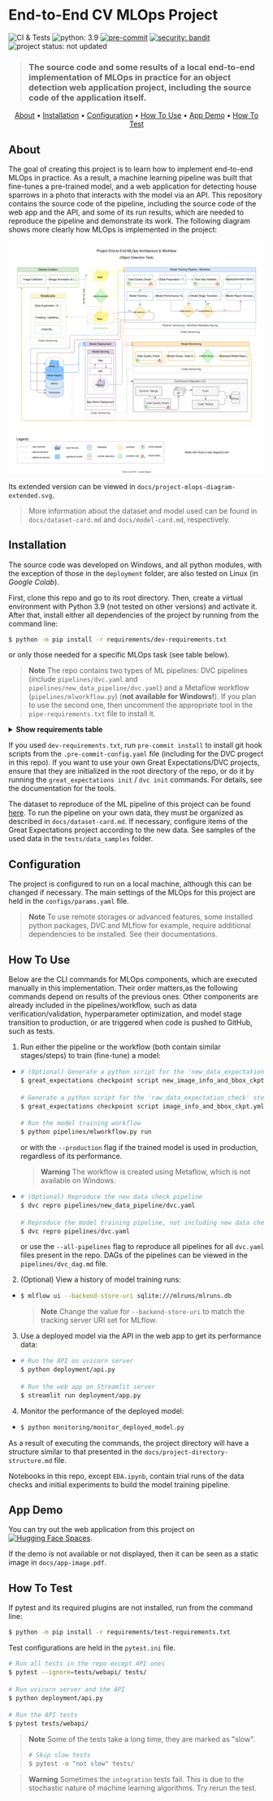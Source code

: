 # End-to-End CV MLOps Project

![CI & Tests](https://github.com/data42lana/end-to-end-cv-mlops-project/actions/workflows/ci-tests.yml/badge.svg) ![python: 3.9](https://img.shields.io/badge/%20python-3.9-blue) [![pre-commit](https://img.shields.io/badge/pre--commit-enabled-brightgreen?logo=pre-commit)](https://github.com/pre-commit/pre-commit) [![security: bandit](https://img.shields.io/badge/security-bandit-yellow.svg)](https://github.com/PyCQA/bandit) ![project status: not updated](https://img.shields.io/badge/project%20status-not%20updated-red)

> ### The source code and some results of a local end-to-end implementation of MLOps in practice for an object detection web application project, including the source code of the application itself.

<p align="center">
  <a href="#about">About</a> •
  <a href="#installation">Installation</a> •
  <a href="#configuration">Configuration</a> •
  <a href="#how-to-use">How To Use</a> •
  <a href="#app-demo">App Demo</a> •
  <a href="#how-to-test">How To Test</a>
</p>

## About
The goal of creating this project is to learn how to implement end-to-end MLOps in practice. As a result, a machine learning pipeline was built that fine-tunes a pre-trained model, and a web application for detecting house sparrows in a photo that interacts with the model via an API. This repository contains the source code of the pipeline, including the source code of the web app and the API, and some of its run results, which are needed to reproduce the pipeline and demonstrate its work. The following diagram shows more clearly how MLOps is implemented in the project:

![Project MLOps Diagram](./docs/project-mlops-diagram.svg)

Its extended version can be viewed in `docs/project-mlops-diagram-extended.svg`.

> More information about the dataset and model used can be found in `docs/dataset-card.md` and `docs/model-card.md`, respectively.

## Installation
The source code was developed on Windows, and all python modules, with the exception of those in the `deployment` folder, are also tested on Linux (in *Google Colab*).

First, clone this repo and go to its root directory. Then, create a virtual environment with Python 3.9 (not tested on other versions) and activate it. After that, install either all dependencies of the project by running from the command line:
```bash
$ python -m pip install -r requirements/dev-requirements.txt
```
or only those needed for a specific MLOps task (see table below).

> **Note** The repo contains two types of ML pipelines: DVC pipelines (include `pipelines/dvc.yaml` and `pipelines/new_data_pipeline/dvc.yaml`) and a Metaflow workflow (`pipelines/mlworkflow.py`) (**not available for Windows!**). If you plan to use the second one, then uncomment the appropriate tool in the `pipe-requirements.txt` file to install it.

<details>
  <summary><b>Show requirements table</b></summary>
    <table>
      <tr>
        <th>MLOps Component/Task</th>
        <th>Requirements</th>
        <th>Used Files & Folders</th>
        <th>Output Files & Folders</th>
      </tr>
      <tr>
        <td>EDA</td>
        <td>eda-requirements.txt</td>
        <td>notebooks/EDA.ipynb, data/raw</td>
        <td>notebooks/EDA.ipynb (outputs), data/prepared (optional)</td>
      </tr>
      <tr>
        <td>Data Checking</td>
        <td>data-check-requirements.txt</td>
        <td>data_checks, great_expectations, data, configs/params.yaml</td>
        <td>data_checks/data_check_results, great_expectations/uncommitted, pipe.log</td>
      </tr>
      <tr>
        <td>Model Training</td>
        <td>train-requirements.txt</td>
        <td>src, data, configs</td>
        <td>hyper_opt, configs/best_params.yaml, mlruns, models, outputs, reports/model_report.md, pipe.log</td>
      </tr>
      <tr>
        <td>Pipeline/Workflow</td>
        <td>pipe-requirements.txt</td>
        <td>pipelines, data_checks, great_expectations, src, data, configs</td>
        <td>.dvc, pipelines (/dvc.lock & /dvc_dag.md) or .metaflow, data_checks/data_check_results, great_expectations, hyper_opt, configs/best_params.yaml, mlruns, models, outputs, reports/model_report.md, pipe.log</td>
      </tr>
      <tr>
        <td>Model Deployment / API & App</td>
        <td>deployment-requirements.txt</td>
        <td>deployment (except /demo), src/train/train_inference_fns.py, src/utils.py, mlruns, configs/params.yaml, .streamlit</td>
        <td>monitoring/current_deployed_model.yaml, monitoring/data</td>
      </tr>
      <tr>
        <td>Model Monitoring</td>
        <td>monitoring-requirements.txt</td>
        <td>monitoring, data, configs/params.yaml</td>
        <td>monitoring/deployed_model_check_results, reports/deployed_model_performance_report.html, mon.log</td>
      </tr>
      <tr>
        <td>Continuous Integration (CI)</td>
        <td>ci-requirements.txt</td>
        <td>.github, tests (except /webapi), pytest.ini, data_checks, src</td>
        <td>-</td>
      </tr>
      <tr>
        <td>Web App Demo</td>
        <td>requirements.txt (in deployment/demo)</td>
        <td>deployment/demo</td>
        <td>-</td>
      </tr>
    </table>
</details>

If you used `dev-requirements.txt`, run `pre-commit install` to install git hook scripts from the `.pre-commit-config.yaml` file (including for the DVC progect in this repo). If you want to use your own Great Expectations/DVC projects, ensure that they are initialized in the root directory of the repo, or do it by running the `great_expectations init` / `dvc init` commands. For details, see the documentation for the tools.

The dataset to reproduce of the ML pipeline of this project can be found [here](https://www.kaggle.com/datasets/data42lana/house-sparrow-detection). To run the pipeline on your own data, they must be organized as described in `docs/dataset-card.md`. If necessary, configure items of the Great Expectations project according to the new data. See samples of the used data in the `tests/data_samples` folder.

## Configuration
The project is configured to run on a local machine, although this can be changed if necessary. The main settings of the MLOps for this project are held in the `configs/params.yaml` file.

> **Note** To use remote storages or advanced features, some installed python packages, DVC and MLflow for example, require additional dependencies to be installed. See their documentations.

## How To Use
Below are the CLI commands for MLOps components, which are executed manually in this implementation. Their order matters,as the following commands depend on results of the previous ones. Other components are already included in the pipelines/workflow, such as data verification/validation, hyperparameter optimization, and model stage transition to production, or are triggered when code is pushed to GitHub, such as tests.

1. Run either the pipeline or the workflow (both contain similar stages/steps) to train (fine-tune) a model:
-
    ```bash
    # (Optional) Generate a python script for the 'new_data_expectation_check' step
    $ great_expectations checkpoint script new_image_info_and_bbox_ckpt.yml

    # Generate a python script for the 'raw_data_expectation_check' step
    $ great_expectations checkpoint script image_info_and_bbox_ckpt.yml

    # Run the model training workflow
    $ python pipelines/mlworkflow.py run
    ```
    or with the `--production` flag if the trained model is used in production, regardless of its performance.
    > **Warning** The workflow is created using Metaflow, which is not available on Windows.
-
    ```bash
    # (Optional) Reproduce the new data check pipeline
    $ dvc repro pipelines/new_data_pipeline/dvc.yaml

    # Reproduce the model training pipeline, not including new data checks
    $ dvc repro pipelines/dvc.yaml
    ```
    or use the `--all-pipelines` flag to reproduce all pipelines for all `dvc.yaml` files present in the repo. DAGs of the pipelines can be viewed in the `pipelines/dvc_dag.md` file.

2. (Optional) View a history of model training runs:
-
    ```bash
    $ mlflow ui --backend-store-uri sqlite:///mlruns/mlruns.db
    ```
    > **Note** Change the value for `--backend-store-uri` to match the tracking server URI set for MLflow.

3. Use a deployed model via the API in the web app to get its performance data:
-
    ```bash
    # Run the API on uvicorn server
    $ python deployment/api.py

    # Run the web app on Streamlit server
    $ streamlit run deployment/app.py
    ```

4. Monitor the performance of the deployed model:
-
    ```bash
    $ python monitoring/monitor_deployed_model.py
    ```
As a result of executing the commands, the project directory will have a structure similar to that presented in the `docs/project-directory-structure.md` file.

Notebooks in this repo, except `EDA.ipynb`, contain trial runs of the data checks and initial experiments to build the model training pipeline.

## App Demo
You can try out the web application from this project on [![Hugging Face Spaces](https://img.shields.io/badge/%F0%9F%A4%97%20Hugging%20Face-Spaces-blue)](https://huggingface.co/spaces/data42lana/how_many_house_sparrows_demo).

If the demo is not available or not displayed, then it can be seen as a static image in `docs/app-image.pdf`.

## How To Test
If pytest and its required plugins are not installed, run from the command line:
```bash
$ python -m pip install -r requirements/test-requirements.txt
```
Test configurations are held in the `pytest.ini` file.

```bash
# Run all tests in the repo except API ones
$ pytest --ignore=tests/webapi/ tests/

# Run uvicorn server and the API
$ python deployment/api.py

# Run the API tests
$ pytest tests/webapi/
```
> **Note** Some of the tests take a long time, they are marked as "slow".
> ```bash
> # Skip slow tests
> $ pytest -m "not slow" tests/
> ```

> **Warning** Sometimes the `integration` tests fail. This is due to the stochastic nature of machine learning algorithms. Try rerun the test.
